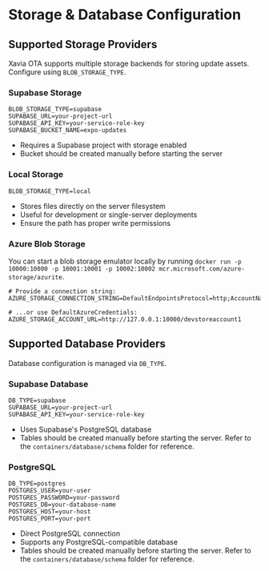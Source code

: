 # Storage & Database Configuration

## Supported Storage Providers

Xavia OTA supports multiple storage backends for storing update assets. Configure using `BLOB_STORAGE_TYPE`.

### Supabase Storage

```env
BLOB_STORAGE_TYPE=supabase
SUPABASE_URL=your-project-url
SUPABASE_API_KEY=your-service-role-key
SUPABASE_BUCKET_NAME=expo-updates
```

- Requires a Supabase project with storage enabled
- Bucket should be created manually before starting the server

### Local Storage

```env
BLOB_STORAGE_TYPE=local
```

- Stores files directly on the server filesystem
- Useful for development or single-server deployments
- Ensure the path has proper write permissions

### Azure Blob Storage

You can start a blob storage emulator locally by running `docker run -p 10000:10000 -p 10001:10001 -p 10002:10002 mcr.microsoft.com/azure-storage/azurite`.

```env
# Provide a connection string:
AZURE_STORAGE_CONNECTION_STRING=DefaultEndpointsProtocol=http;AccountName=devstoreaccount1;AccountKey=Eby8vdM02xNOcqFlqUwJPLlmEtlCDXJ1OUzFT50uSRZ6IFsuFq2UVErCz4I6tq/K1SZFPTOtr/KBHBeksoGMGw==;BlobEndpoint=http://127.0.0.1:10000/devstoreaccount1;

# ...or use DefaultAzureCredentials:
AZURE_STORAGE_ACCOUNT_URL=http://127.0.0.1:10000/devstoreaccount1
```

## Supported Database Providers

Database configuration is managed via `DB_TYPE`.

### Supabase Database

```env
DB_TYPE=supabase
SUPABASE_URL=your-project-url
SUPABASE_API_KEY=your-service-role-key
```

- Uses Supabase's PostgreSQL database
- Tables should be created manually before starting the server. Refer to the `containers/database/schema` folder for reference.

### PostgreSQL

```env
DB_TYPE=postgres
POSTGRES_USER=your-user
POSTGRES_PASSWORD=your-password
POSTGRES_DB=your-database-name
POSTGRES_HOST=your-host
POSTGRES_PORT=your-port
```

- Direct PostgreSQL connection
- Supports any PostgreSQL-compatible database
- Tables should be created manually before starting the server. Refer to the `containers/database/schema` folder for reference.

